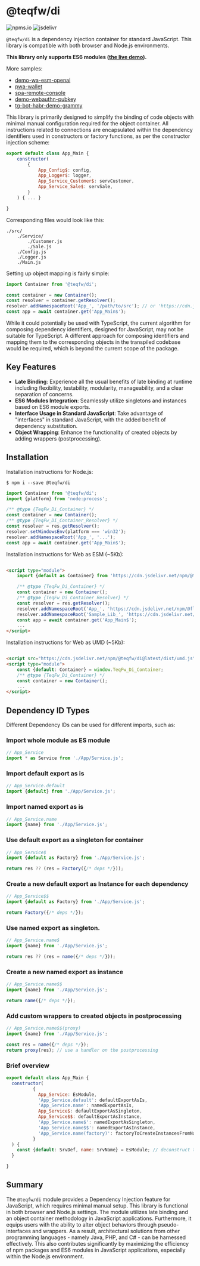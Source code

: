 # @teqfw/di

![npms.io](https://img.shields.io/npm/dm/@teqfw/di)
![jsdelivr](https://img.shields.io/jsdelivr/npm/hm/@teqfw/di)


`@teqfw/di` is a dependency injection container for standard JavaScript. This library is compatible with both browser
and Node.js environments.

**This library only supports ES6 modules ([the live demo](https://flancer64.github.io/demo-di-app/)).**

More samples:

* [demo-wa-esm-openai](https://github.com/flancer64/demo-wa-esm-openai)
* [pwa-wallet](https://github.com/flancer64/pwa-wallet)
* [spa-remote-console](https://github.com/flancer64/spa-remote-console)
* [demo-webauthn-pubkey](https://github.com/flancer64/demo-webauthn-pubkey)
* [tg-bot-habr-demo-grammy](https://github.com/flancer64/tg-bot-habr-demo-grammy)

This library is primarily designed to simplify the binding of code objects with minimal manual configuration required
for the object container. All instructions related to connections are encapsulated within the dependency identifiers
used in constructors or factory functions, as per the constructor injection scheme:

```js
export default class App_Main {
    constructor(
        {
            App_Config$: config,
            App_Logger$: logger,
            App_Service_Customer$: servCustomer,
            App_Service_Sale$: servSale,
        }
    ) { ... }

}
```

Corresponding files would look like this:

```
./src/
    ./Service/
        ./Customer.js
        ./Sale.js
    ./Config.js
    ./Logger.js
    ./Main.js
```

Setting up object mapping is fairly simple:

```js
import Container from '@teqfw/di';

const container = new Container();
const resolver = container.getResolver();
resolver.addNamespaceRoot('App_', '/path/to/src'); // or 'https://cdn.jsdelivr.net/npm/@vendor/pkg@latest/src'
const app = await container.get('App_Main$');
```

While it could potentially be used with TypeScript, the current algorithm for composing
dependency identifiers, designed for JavaScript, may not be suitable for TypeScript. A different approach for composing
identifiers and mapping them to the corresponding objects in the transpiled codebase would be required, which is beyond
the current scope of the package.

## Key Features

* **Late Binding**: Experience all the usual benefits of late binding at runtime including flexibility, testability,
  modularity, manageability, and a clear separation of concerns.
* **ES6 Modules Integration**: Seamlessly utilize singletons and instances based on ES6 module exports.
* **Interface Usage in Standard JavaScript**: Take advantage of "interfaces" in standard JavaScript, with the added
  benefit of dependency substitution.
* **Object Wrapping**: Enhance the functionality of created objects by adding wrappers (postprocessing).

## Installation

Installation instructions for Node.js:

```shell
$ npm i --save @teqfw/di
```

```js
import Container from '@teqfw/di';
import {platform} from 'node:process';

/** @type {TeqFw_Di_Container} */
const container = new Container();
/** @type {TeqFw_Di_Container_Resolver} */
const resolver = res.getResolver();
resolver.setWindowsEnv(platform === 'win32');
resolver.addNamespaceRoot('App_', '...');
const app = await container.get('App_Main$');
```

Installation instructions for Web as ESM (~5Kb):

```html

<script type="module">
    import {default as Container} from 'https://cdn.jsdelivr.net/npm/@teqfw/di@latest/+esm';

    /** @type {TeqFw_Di_Container} */
    const container = new Container();
    /** @type {TeqFw_Di_Container_Resolver} */
    const resolver = res.getResolver();
    resolver.addNamespaceRoot('App_', 'https://cdn.jsdelivr.net/npm/@flancer64/demo-di-app@0.2/src');
    resolver.addNamespaceRoot('Sample_Lib_', 'https://cdn.jsdelivr.net/npm/@flancer64/demo-di-lib@0.3/src');
    const app = await container.get('App_Main$');
    ...
</script>
```

Installation instructions for Web as UMD (~5Kb):

```html

<script src="https://cdn.jsdelivr.net/npm/@teqfw/di@latest/dist/umd.js"></script>
<script type="module">
    const {default: Container} = window.TeqFw_Di_Container;
    /** @type {TeqFw_Di_Container} */
    const container = new Container();
    ...
</script>
```

## Dependency ID Types

Different Dependency IDs can be used for different imports, such as:

### Import whole module as ES module

```js
// App_Service
import * as Service from './App/Service.js';
```

### Import default export as is

```js
// App_Service.default
import {default} from './App/Service.js';
```

### Import named export as is

```js
// App_Service.name
import {name} from './App/Service.js';
```

### Use default export as a singleton for container

```js
// App_Service$
import {default as Factory} from './App/Service.js';

return res ?? (res = Factory({/* deps */}));
```

### Create a new default export as Instance for each dependency

```js
// App_Service$$
import {default as Factory} from './App/Service.js';

return Factory({/* deps */});
```

### Use named export as singleton.

```js
// App_Service.name$
import {name} from './App/Service.js';

return res ?? (res = name({/* deps */}));
```

### Create a new named export as instance

```js
// App_Service.name$$
import {name} from './App/Service.js';

return name({/* deps */});
```

### Add custom wrappers to created objects in postprocessing

```js
// App_Service.name$$(proxy)
import {name} from './App/Service.js';

const res = name({/* deps */});
return proxy(res); // use a handler on the postprocessing
```

### Brief overview

```js
export default class App_Main {
  constructor(
          {
            App_Service: EsModule,
            'App_Service.default': defaultExportAsIs,
            'App_Service.name': namedExportAsIs,
            App_Service$: defaultExportAsSingleton,
            App_Service$$: defaultExportAsInstance,
            'App_Service.name$': namedExportAsSingleton,
            'App_Service.name$$': namedExportAsInstance,
            'App_Service.name(factory)': factoryToCreateInstancesFromNamedExport,
          }
  ) {
    const {default: SrvDef, name: SrvName} = EsModule; // deconstruct the module and access the exports 
  }

}
```

## Summary

The `@teqfw/di` module provides a Dependency Injection feature for JavaScript, which requires minimal manual setup. This
library is functional in both browser and Node.js settings. The module utilizes late binding and an object container
methodology in JavaScript applications. Furthermore, it equips users with the ability to alter object behaviors through
pseudo-interfaces and wrappers. As a result, architectural solutions from other programming languages - namely Java,
PHP, and C# - can be harnessed effectively. This also contributes significantly by maximizing the efficiency of npm
packages and ES6 modules in JavaScript applications, especially within the Node.js environment.